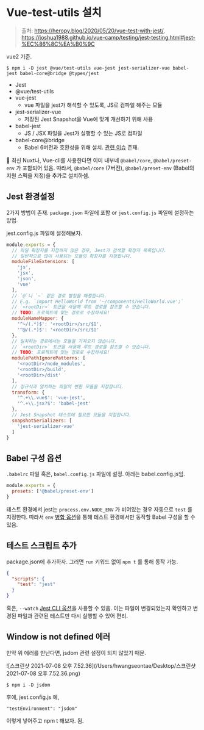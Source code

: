 # Vue-test-utils 설치

> 출처: https://heropy.blog/2020/05/20/vue-test-with-jest/, https://joshua1988.github.io/vue-camp/testing/jest-testing.html#jest-%EC%86%8C%EA%B0%9C

vue2 기준.

```shell
$ npm i -D jest @vue/test-utils vue-jest jest-serializer-vue babel-jest babel-core@bridge @types/jest
```

- Jest
- @vue/test-utils
- vue-jest
  - vue 파일을 jest가 해석할 수 있도록, JS로 컴파일 해주는 모듈
- jest-serializer-vue
  - 저장된 Jest Snapshot을 Vue에 맞게 개선하기 위해 사용
- babel-jest
  - JS / JSX 파일을 Jest가 실행할 수 있는 JS로 컴파일
- babel-core@bridge
  - Babel 6버전과 호환성을 위해 설치. [관련 이슈](https://github.com/facebook/jest/issues/6913#issuecomment-417637086) 존재.

📌 최신 Nuxt나, Vue-cli를 사용한다면 이미 내부네 `@babel/core`, `@babel/preset-env` 가 포함되어 있음. 따라서, `@babel/core` (7버전), `@babel/preset-env` (Babel의 지원 스펙을 지정)을 추가로 설치하셈.

## Jest 환경설정

2가지 방법이 존재. `package.json` 파일에 포함 or `jest.config.js` 파일에 설정하는 방법.

jest.config.js 파일에 설정해보자.

```js
module.exports = {
  // 파일 확장자를 지정하지 않은 경우, Jest가 검색할 확장자 목록입니다.
  // 일반적으로 많이 사용되는 모듈의 확장자를 지정합니다.
  moduleFileExtensions: [
    'js',
    'jsx',
    'json',
    'vue'
  ],
  // `@`나 `~` 같은 경로 별칭을 매핑합니다.
  // E.g. `import HelloWorld from '~/components/HelloWorld.vue';`
  // `<rootDir>` 토큰을 사용해 루트 경로를 참조할 수 있습니다.
  // TODO: 프로젝트에 맞는 경로로 수정하세요!
  moduleNameMapper: {
    '^~/(.*)$': '<rootDir>/src/$1',
    '^@/(.*)$': '<rootDir>/src/$1'
  },
  // 일치하는 경로에서는 모듈을 가져오지 않습니다.
  // `<rootDir>` 토큰을 사용해 루트 경로를 참조할 수 있습니다.
  // TODO: 프로젝트에 맞는 경로로 수정하세요!
  modulePathIgnorePatterns: [
    '<rootDir>/node_modules',
    '<rootDir>/build',
    '<rootDir>/dist'
  ],
  // 정규식과 일치하는 파일의 변환 모듈을 지정합니다.
  transform: {
    '^.+\\.vue$': 'vue-jest',
    '^.+\\.jsx?$': 'babel-jest'
  },
  // Jest Snapshot 테스트에 필요한 모듈을 지정합니다.
  snapshotSerializers: [
    'jest-serializer-vue'
  ]
}
```

## Babel 구성 옵션

`.babelrc` 파일 혹은, `babel.config.js` 파일에 설정. 아래는 babel.config.js임.

```js
module.exports = {
  presets: ['@babel/preset-env']
}
```

테스트 환경에서 jest는 `process.env.NODE_ENV` 가 비어있는 경우 자동으로 `test` 를 지정한다. 따라서 `env` [병합 옵션](https://babeljs.io/docs/en/options#env)을 통해 테스트 환경에서만 동작할 Babel 구성을 할 수 있음.

## 테스트 스크립트 추가

package.json에 추가하자. 그러면 `run` 키워드 없이 `npm t` 를 통해 동작 가능.

```json
{
  "scripts": {
    "test": "jest"
  }
}
```

혹은, `--watch` [Jest CLI 옵션](https://jestjs.io/docs/en/cli#--watch)을 사용할 수 있음.
이는 파일이 변경되었는지 확인하고 변경된 파일과 관련된 테스트만 다시 실행할 수 있어 편리.

## Window is not defined 에러

만약 위 에러를 만난다면, jsdom 관련 설정이 되지 않았기 때문.

![스크린샷 2021-07-08 오후 7.52.36](/Users/hwangseontae/Desktop/스크린샷 2021-07-08 오후 7.52.36.png)

```shell
$ npm i -D jsdom
```

후에, jest.config.js 에,

```
"testEnvironment": "jsdom"
```

이렇게 넣어주고 npm t 해보자. 됨.
